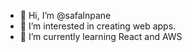 - 👋 Hi, I’m @safalnpane
- 👀 I’m interested in creating web apps.
- 🌱 I’m currently learning React and AWS

<!---
safalnpane/safalnpane is a ✨ special ✨ repository because its `README.md` (this file) appears on your GitHub profile.
You can click the Preview link to take a look at your changes.
--->
